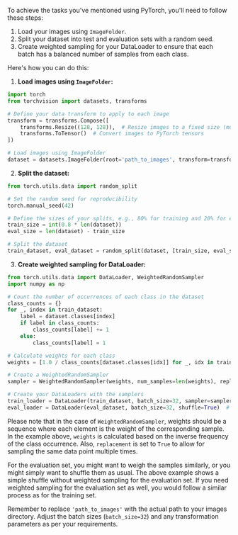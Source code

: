 To achieve the tasks you've mentioned using PyTorch, you'll need to follow these steps:

1. Load your images using `ImageFolder`.
2. Split your dataset into test and evaluation sets with a random seed.
3. Create weighted sampling for your DataLoader to ensure that each batch has a balanced number of samples from each class.

Here's how you can do this:

1. **Load images using `ImageFolder`:**
```python
import torch
from torchvision import datasets, transforms

# Define your data transform to apply to each image
transform = transforms.Compose([
    transforms.Resize((128, 128)),  # Resize images to a fixed size (modify as needed)
    transforms.ToTensor()  # Convert images to PyTorch tensors
])

# Load images using ImageFolder
dataset = datasets.ImageFolder(root='path_to_images', transform=transform)
```

2. **Split the dataset:**
```python
from torch.utils.data import random_split

# Set the random seed for reproducibility
torch.manual_seed(42)

# Define the sizes of your splits, e.g., 80% for training and 20% for evaluation
train_size = int(0.8 * len(dataset))
eval_size = len(dataset) - train_size

# Split the dataset
train_dataset, eval_dataset = random_split(dataset, [train_size, eval_size])
```

3. **Create weighted sampling for DataLoader:**
```python
from torch.utils.data import DataLoader, WeightedRandomSampler
import numpy as np

# Count the number of occurrences of each class in the dataset
class_counts = {}
for _, index in train_dataset:
    label = dataset.classes[index]
    if label in class_counts:
        class_counts[label] += 1
    else:
        class_counts[label] = 1

# Calculate weights for each class
weights = [1.0 / class_counts[dataset.classes[idx]] for _, idx in train_dataset]

# Create a WeightedRandomSampler
sampler = WeightedRandomSampler(weights, num_samples=len(weights), replacement=True)

# Create your DataLoaders with the samplers
train_loader = DataLoader(train_dataset, batch_size=32, sampler=sampler)
eval_loader = DataLoader(eval_dataset, batch_size=32, shuffle=True)  # Assuming you want to shuffle the eval set
```

Please note that in the case of `WeightedRandomSampler`, weights should be a sequence where each element is the weight of the corresponding sample. In the example above, `weights` is calculated based on the inverse frequency of the class occurrence. Also, `replacement` is set to `True` to allow for sampling the same data point multiple times.

For the evaluation set, you might want to weigh the samples similarly, or you might simply want to shuffle them as usual. The above example shows a simple shuffle without weighted sampling for the evaluation set. If you need weighted sampling for the evaluation set as well, you would follow a similar process as for the training set.

Remember to replace `'path_to_images'` with the actual path to your images directory. Adjust the batch sizes (`batch_size=32`) and any transformation parameters as per your requirements.